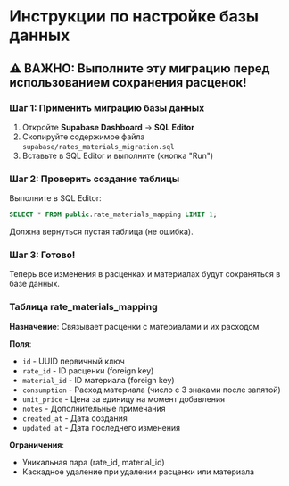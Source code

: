 # Инструкции по настройке базы данных

## ⚠️ ВАЖНО: Выполните эту миграцию перед использованием сохранения расценок!

### Шаг 1: Применить миграцию базы данных

1. Откройте **Supabase Dashboard** → **SQL Editor**
2. Скопируйте содержимое файла `supabase/rates_materials_migration.sql`
3. Вставьте в SQL Editor и выполните (кнопка "Run")

### Шаг 2: Проверить создание таблицы

Выполните в SQL Editor:

```sql
SELECT * FROM public.rate_materials_mapping LIMIT 1;
```

Должна вернуться пустая таблица (не ошибка).

### Шаг 3: Готово!

Теперь все изменения в расценках и материалах будут сохраняться в базе данных.

### Таблица rate_materials_mapping

**Назначение**: Связывает расценки с материалами и их расходом

**Поля**:

- `id` - UUID первичный ключ
- `rate_id` - ID расценки (foreign key)
- `material_id` - ID материала (foreign key)
- `consumption` - Расход материала (число с 3 знаками после запятой)
- `unit_price` - Цена за единицу на момент добавления
- `notes` - Дополнительные примечания
- `created_at` - Дата создания
- `updated_at` - Дата последнего изменения

**Ограничения**:

- Уникальная пара (rate_id, material_id)
- Каскадное удаление при удалении расценки или материала
